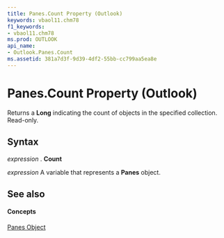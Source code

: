 ```yaml
---
title: Panes.Count Property (Outlook)
keywords: vbaol11.chm78
f1_keywords:
- vbaol11.chm78
ms.prod: OUTLOOK
api_name:
- Outlook.Panes.Count
ms.assetid: 381a7d3f-9d39-4df2-55bb-cc799aa5ea8e
---
```



# Panes.Count Property (Outlook)

Returns a  **Long** indicating the count of objects in the specified collection. Read-only.


## Syntax

 _expression_ . **Count**

 _expression_ A variable that represents a **Panes** object.


## See also


#### Concepts


[Panes Object](panes-object-outlook.md)


